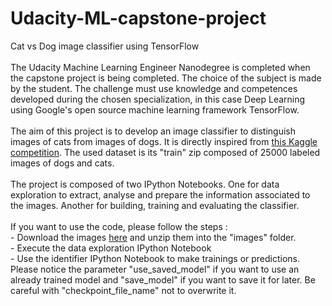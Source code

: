 # Udacity-ML-capstone-project
Cat vs Dog image classifier using TensorFlow
<br><br>
The Udacity Machine Learning Engineer Nanodegree is completed when the capstone project is being completed. The choice of the subject is made by the student. The challenge must use knowledge and competences developed during the chosen specialization, in this case Deep Learning using Google's open source machine learning framework TensorFlow.
<br><br>
The aim of this project is to develop an image classifier to distinguish images of cats from images of dogs. It is directly inspired from <a href="https://www.kaggle.com/c/dogs-vs-cats-redux-kernels-edition">this Kaggle competition</a>. The used dataset is its "train" zip composed of 25000 labeled images of dogs and cats.
<br><br>
The project is composed of two IPython Notebooks. One for data exploration to extract, analyse and prepare the information associated to the images. Another for building, training and evaluating the classifier. 
<br><br>
If you want to use the code, please follow the steps :
<br>- Download the images <a href="https://www.kaggle.com/c/dogs-vs-cats-redux-kernels-edition/data">here</a> and unzip them into the "images" folder.
<br>- Execute the data exploration IPython Notebook
<br>- Use the identifier IPython Notebook to make trainings or predictions. Please notice the parameter "use_saved_model" if you want to use an already trained model and "save_model" if you want to save it for later. Be careful with "checkpoint_file_name" not to overwrite it.
